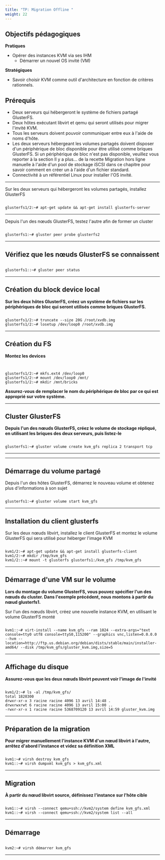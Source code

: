 ```yaml
---
title: "TP: Migration Offline " 
weight: 22 
---
```


## Objectifs pédagogiques

**Pratiques**

- Opérer des instances KVM via ses IHM
  - Démarrer un nouvel OS invité (VM)

**Stratégiques**

- Savoir choisir KVM comme outil d'architecture en fonction de critères rationnels.

## Prérequis 

* Deux serveurs qui hébergeront le système de fichiers partagé GlusterFS.
* Deux hôtes exécutant libvirt et qemu qui seront utilisés pour migrer l'invité KVM.
* Tous les serveurs doivent pouvoir communiquer entre eux à l'aide de noms d'hôte.
* Les deux serveurs hébergeant les volumes partagés doivent disposer d'un périphérique de bloc disponible pour être utilisé comme briques GlusterFS. Si un périphérique de bloc n'est pas disponible, veuillez vous reporter à la section Il y a plus... de la recette Migration hors ligne manuelle à l'aide d'un pool de stockage iSCSI dans ce chapitre pour savoir comment en créer un à l'aide d'un fichier standard.
* Connectivité à un référentiel Linux pour installer l'OS invité.

---


Sur les deux serveurs qui hébergeront les volumes partagés, installez GlusterFS

```shell

glusterfs1/2:~# apt-get update && apt-get install glusterfs-server

```
---


Depuis l'un des nœuds GlusterFS, testez l'autre afin de former un cluster

```shell

glusterfs1:~# gluster peer probe glusterfs2

```
---

## Vérifiez que les nœuds GlusterFS se connaissent


```shell

glusterfs1::~# gluster peer status

```
---


## Création du block device local

**Sur les deux hôtes GlusterFS, créez un système de fichiers sur les périphériques de bloc qui seront utilisés comme briques GlusterFS.**

```shell

glusterfs1/2:~# truncate --size 20G /root/xvdb.img
glusterfs1/2:~# losetup /dev/loop0 /root/xvdb.img

```
---

## Création du FS

**Montez les devices** 
```shell


glusterfs1/2:~# mkfs.ext4 /dev/loop0
glusterfs1/2:~# mount /dev/loop0 /mnt/
glusterfs1/2:~# mkdir /mnt/bricks

```
**Assurez-vous de remplacer le nom du périphérique de bloc par ce qui est approprié sur votre système.**

---

## Cluster GlusterFS

**Depuis l'un des nœuds GlusterFS, créez le volume de stockage répliqué, en utilisant les briques des deux serveurs, puis listez-le**

```shell

glusterfs1:~# gluster volume create kvm_gfs replica 2 transport tcp

```
---



---

## Démarrage du volume partagé

Depuis l'un des hôtes GlusterFS, démarrez le nouveau volume et obtenez plus d'informations à son sujet

```shell

glusterfs1:~# gluster volume start kvm_gfs

```
---

## Installation du client glusterfs 

Sur les deux nœuds libvirt, installez le client GlusterFS et montez le volume GlusterFS qui sera utilisé pour héberger l'image KVM

```shell

kvm1/2:~# apt-get update && apt-get install glusterfs-client
kvm1/2:~# mkdir /tmp/kvm_gfs
kvm1/2::~# mount -t glusterfs glusterfs1:/kvm_gfs /tmp/kvm_gfs

```
---

## Démarrage d'une VM sur le volume 

**Lors du montage du volume GlusterFS, vous pouvez spécifier l'un des nœuds du cluster. Dans l'exemple précédent, nous montons à partir du nœud glusterfs1.**

Sur l'un des nœuds libvirt, créez une nouvelle instance KVM, en utilisant le volume GlusterFS monté

```shell

kvm1::~# virt-install --name kvm_gfs --ram 1024 --extra-args="text console=tty0 utf8 console=ttyS0,115200" --graphics vnc,listen=0.0.0.0 --hvm -- location=http://ftp.us.debian.org/debian/dists/stable/main/installer-amd64/ --disk /tmp/kvm_gfs/gluster_kvm.img,size=5

```
---

## Affichage du disque 

**Assurez-vous que les deux nœuds libvirt peuvent voir l'image de l'invité**

```shell

kvm1/2:~# ls -al /tmp/kvm_gfs/
total 1820300
drwxr-xr-x 3 racine racine 4096 13 avril 14:48 .
drwxrwxrwt 6 racine racine 4096 13 avril 15:00 ..
-rwxr-xr-x 1 racine racine 5368709120 13 avril 14:59 gluster_kvm.img

```
---

## Préparation de la migration

**Pour migrer manuellement l'instance KVM d'un nœud libvirt à l'autre, arrêtez d'abord l'instance et videz sa définition XML**

```shell

kvm1:~# virsh destroy kvm_gfs
kvm1::~# virsh dumpxml kvm_gfs > kvm_gfs.xml

```
---

## Migration

**À partir du nœud libvirt source, définissez l'instance sur l'hôte cible**

```shell

kvm1::~# virsh --connect qemu+ssh://kvm2/system define kvm_gfs.xml
kvm1::~# virsh --connect qemu+ssh://kvm2/system list --all
```

---


## Démarrage

```shell

kvm2:~# virsh démarrer kvm_gfs

```
---
